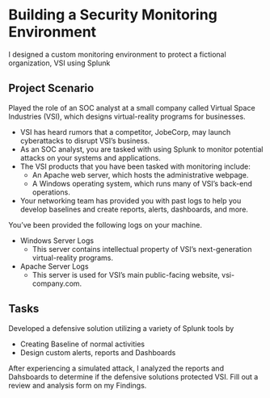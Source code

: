 # Building a Security Monitoring Environment
I designed a custom monitoring environment to protect a fictional organization, VSI using Splunk

## Project Scenario
Played the role of an SOC analyst at a small company called Virtual Space Industries (VSI), which designs virtual-reality programs for businesses.
- VSI has heard rumors that a competitor, JobeCorp, may launch cyberattacks to disrupt VSI’s business.
- As an SOC analyst, you are tasked with using Splunk to monitor potential attacks on your systems and applications.
- The VSI products that you have been tasked with monitoring include:
  - An Apache web server, which hosts the administrative webpage.
  - A Windows operating system, which runs many of VSI’s back-end operations.
- Your networking team has provided you with past logs to help you develop baselines and create reports, alerts, dashboards, and more.

You’ve been provided the following logs on your machine.
- Windows Server Logs
  - This server contains intellectual property of VSI’s next-generation virtual-reality programs.
- Apache Server Logs
  - This server is used for VSI’s main public-facing website, vsi-company.com.

## Tasks

Developed a defensive solution utilizing a variety of Splunk tools by
- Creating Baseline of normal activities
- Design custom alerts, reports and Dashboards

After experiencing a simulated attack, I analyzed the reports and Dahsboards to determine if the defensive solutions protected VSI.
Fill out a review and analysis form on my Findings.
